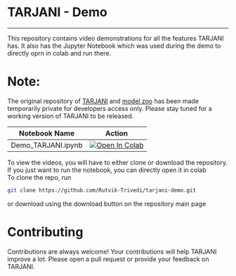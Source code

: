 # TARJANI - Demo
______
This repository contains video demonstrations for all the features TARJANI has. It also has the Jupyter Notebook which was used during the demo to directly oprn in colab and run there.  
# Note:
The original repository of [TARJANI](https://github.com/Rutvik-Trivedi/tarjani) and [model zoo](https://github.com/Rutvik-Trivedi/tarjani-model-zoo) has been made temporarily private for developers access only. Please stay tuned for a working version of TARJANI to be released.

| Notebook Name | Action |
| -------------- | -------- |
| Demo_TARJANI.ipynb | [![Open In Colab](https://colab.research.google.com/assets/colab-badge.svg)](https://colab.research.google.com/github/Rutvik-Trivedi/tarjani-demo/blob/main/Demo_TARJANI.ipynb) |


To view the videos, you will have to either clone or download the repository. If you just want to run the notebook, you can directly open it in colab  
To clone the repo, run
```bash
git clone https://github.com/Rutvik-Trivedi/tarjani-demo.git
```
or download using the download button on the repository main page  


# Contributing
Contributions are always welcome! Your contributions will help TARJANI improve a lot. Please open a pull request or provide your feedback on TARJANI.

